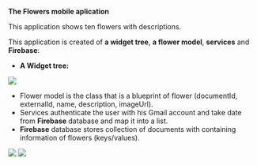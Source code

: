 **The Flowers mobile aplication**

This application shows ten flowers with descriptions.

This application is created of **a widget tree**, **a flower model**, **services** and **Firebase**: 

- **A Widget tree:**



![](https://github.com/Laura555-p/flowers/blob/master/assets/images/flowerwidgettree.PNG)

- Flower model is the class that is a blueprint of flower (documentId, externalId, name, description, imageUrl).
- Services authenticate the user with his Gmail account and take date from **Firebase** database and map it into a list.
- **Firebase** database stores collection of documents with containing information of flowers (keys/values). 



![](https://github.com/Laura555-p/flowers/blob/master/assets/images/1_flower.PNG)
![](https://github.com/Laura555-p/flowers/blob/master/assets/images/2_flower.PNG)
